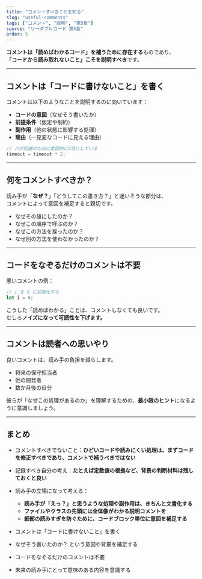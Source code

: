 ```yaml
---
title: "コメントすべきことを知る"
slug: "useful-comments"
tags: ["コメント", "説明", "第5章"]
source: "リーダブルコード 第5章"
order: 5
---
```


**コメントは「読めばわかるコード」を補うために存在する**ものであり、  
**「コードから読み取れないこと」こそを説明すべき**です。

---

## コメントは「コードに書けないこと」を書く

コメントは以下のようなことを説明するのに向いています：

- **コードの意図**（なぜそう書いたか）
- **前提条件**（仮定や制約）
- **副作用**（他の状態に影響する処理）
- **理由**（一見変なコードに見える理由）

```js
// バグ回避のために意図的に2倍にしている
timeout = timeout * 2;
```

---

## 何をコメントすべきか？

読み手が「**なぜ？**」「どうしてこの書き方？」と迷いそうな部分は、  
コメントによって意図を補足すると親切です。

- なぜその値にしたのか？
- なぜこの順序で呼ぶのか？
- なぜこの方法を採ったのか？
- なぜ別の方法を使わなかったのか？

---

## コードをなぞるだけのコメントは不要

悪いコメントの例：

```js
// i を 0 に初期化する
let i = 0;
```

こうした「読めばわかる」ことは、コメントしなくても良いです。  
むしろ**ノイズになって可読性を下げます。**

---

## コメントは読者への思いやり

良いコメントは、読み手の負担を減らします。  
- 将来の保守担当者
- 他の開発者
- 数か月後の自分

彼らが「なぜこの処理があるのか」を理解するための、**最小限のヒント**になるように意識しましょう。

---

## まとめ

- コメントすべきでないこと：**ひどいコードや読みにくい処理は、まずコードを修正すべきであり、コメントで補うべきではない**
- 記録すべき自分の考え：**たとえば定数値の根拠など、背景の判断材料は残しておくと良い**
- 読み手の立場になって考える：
  - **読み手が「えっ？」と思うような処理や副作用は、きちんと文書化する**
  - **ファイルやクラスの先頭には全体像がわかる説明コメントを**
  - **細部の読みすぎを防ぐために、コードブロック単位に意図を補足する**


- コメントは「コードに書けないこと」を書く
- なぜそう書いたのか？ という意図や背景を補足する
- コードをなぞるだけのコメントは不要
- 未来の読み手にとって意味のある内容を意識する
